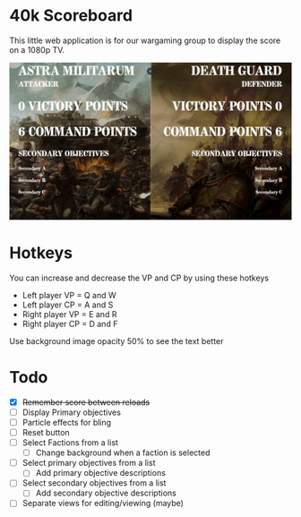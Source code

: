 # 40k Scoreboard
This little web application is for our wargaming group to display the score on a 1080p TV.

![alt text](https://github.com/phewi/40kscoreboard/blob/main/screenshot.png?raw=true)

# Hotkeys
You can increase and decrease the VP and CP by using these hotkeys
- Left player VP = Q and W
- Left player CP = A and S
- Right player VP = E and R
- Right player CP = D and F

Use background image opacity 50% to see the text better

# Todo
- [x] ~~Remember score between reloads~~
- [ ] Display Primary objectives
- [ ] Particle effects for bling
- [ ] Reset button
- [ ] Select Factions from a list
  - [ ] Change background when a faction is selected
- [ ] Select primary objectives from a list
  - [ ] Add primary objective descriptions
- [ ] Select secondary objectives from a list
  - [ ] Add secondary objective descriptions
- [ ] Separate views for editing/viewing (maybe)
